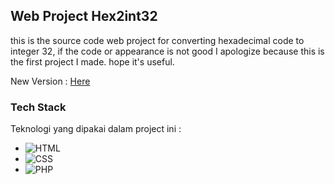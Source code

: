 ## Web Project Hex2int32

this is the source code web project for converting hexadecimal code to integer 32, if the code or appearance is not good I apologize because this is the first project I made. hope it's useful.

New Version : [Here](https://github.com/firzaaditiya/hex2int)

### Tech Stack
Teknologi yang dipakai dalam project ini :
* ![HTML](https://img.shields.io/badge/HTML-grey?style=for-the-badge&logo=html5)
* ![CSS](https://img.shields.io/badge/CSS-grey?style=for-the-badge&logo=css3)
* ![PHP](https://img.shields.io/badge/PHP-grey?style=for-the-badge&logo=php)

